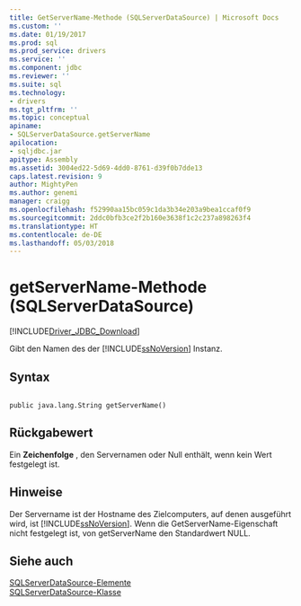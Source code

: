 ```yaml
---
title: GetServerName-Methode (SQLServerDataSource) | Microsoft Docs
ms.custom: ''
ms.date: 01/19/2017
ms.prod: sql
ms.prod_service: drivers
ms.service: ''
ms.component: jdbc
ms.reviewer: ''
ms.suite: sql
ms.technology:
- drivers
ms.tgt_pltfrm: ''
ms.topic: conceptual
apiname:
- SQLServerDataSource.getServerName
apilocation:
- sqljdbc.jar
apitype: Assembly
ms.assetid: 3004ed22-5d69-4dd0-8761-d39f0b7dde13
caps.latest.revision: 9
author: MightyPen
ms.author: genemi
manager: craigg
ms.openlocfilehash: f52990aa15bc059c1da3b34e203a9bea1ccaf0f9
ms.sourcegitcommit: 2ddc0bfb3ce2f2b160e3638f1c2c237a898263f4
ms.translationtype: HT
ms.contentlocale: de-DE
ms.lasthandoff: 05/03/2018
---
```

# <a name="getservername-method-sqlserverdatasource"></a>getServerName-Methode (SQLServerDataSource)
[!INCLUDE[Driver_JDBC_Download](../../../includes/driver_jdbc_download.md)]

  Gibt den Namen des der [!INCLUDE[ssNoVersion](../../../includes/ssnoversion_md.md)] Instanz.  
  
## <a name="syntax"></a>Syntax  
  
```  
  
public java.lang.String getServerName()  
```  
  
## <a name="return-value"></a>Rückgabewert  
 Ein **Zeichenfolge** , den Servernamen oder Null enthält, wenn kein Wert festgelegt ist.  
  
## <a name="remarks"></a>Hinweise  
 Der Servername ist der Hostname des Zielcomputers, auf denen ausgeführt wird, ist [!INCLUDE[ssNoVersion](../../../includes/ssnoversion_md.md)]. Wenn die GetServerName-Eigenschaft nicht festgelegt ist, von getServerName den Standardwert NULL.  
  
## <a name="see-also"></a>Siehe auch  
 [SQLServerDataSource-Elemente](../../../connect/jdbc/reference/sqlserverdatasource-members.md)   
 [SQLServerDataSource-Klasse](../../../connect/jdbc/reference/sqlserverdatasource-class.md)  
  
  
